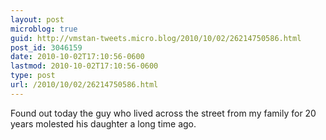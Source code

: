 ```yaml
---
layout: post
microblog: true
guid: http://vmstan-tweets.micro.blog/2010/10/02/26214750586.html
post_id: 3046159
date: 2010-10-02T17:10:56-0600
lastmod: 2010-10-02T17:10:56-0600
type: post
url: /2010/10/02/26214750586.html
---
```

Found out today the guy who lived across the street from my family for 20 years molested his daughter a long time ago.
